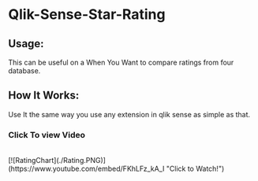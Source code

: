 # Qlik-Sense-Star-Rating
## Usage:
This can be useful on a When You Want to compare ratings from four database.
## How It Works:
Use It the same way you use any extension in qlik sense as simple as that.
### Click To view Video
<br>
[![RatingChart](./Rating.PNG)](https://www.youtube.com/embed/FKhLFz_kA_I "Click to Watch!")
